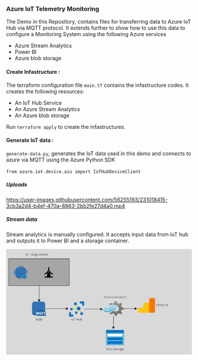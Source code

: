 ###  Azure IoT Telemetry Monitoring  

The Demo in this Repository, contains files for transferring data to Azure IoT Hub via MQTT protocol.
It extends further to show how to use this data to configure a Monitoring System using the following Azure services

* Azure Stream Analytics
* Power BI
* Azure blob storage


#### Create Infastructure : 

The terraform configuration file `main.tf` contains the infastructure codes. It creates the following resources:


* An IoT Hub Service
* An Azure Stream Analytics
* An Azure blob storage

Run `terraform apply` to create the infastructures.

#### Generate IoT data : 

`generate-data.py`, generates the IoT data used in this demo and connects to azure via MQTT using the Azure Python SDK

`from azure.iot.device.aio import IoTHubDeviceClient`

##### Uploads
https://user-images.githubusercontent.com/56255193/231018415-3cb3a2d4-b4ef-470a-8863-2bb2fe27d4a0.mp4


##### Stream data

Stream analytics is manually configured. It accepts input data from IoT hub and outputs it to Power BI and a storage container.

![Demo-Architecture](img.jpg) 






